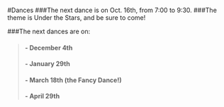 <br/>
#Dances
###The next dance is on Oct. 16th, from 7:00 to 9:30.
###The theme is Under the Stars, and be sure to come!

###The next dances are on:
>#### - December 4th
>#### - January 29th
>#### - March 18th (the Fancy Dance!)
>#### - April 29th 
<!--<h4 style="color:yellow">When:May 19-21</h4>
####Come and watch the movies your friends have worked so hard to make
####This year, You! Yes,you! You the student get to vote for your favorite movie. Come to the gym at lunch on May 19th and 20th and watch the movies your friends have made. 
####Then you vote for your favorite movie, and on the 21st come in and find out who won!
-->
